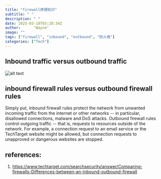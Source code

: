 ```yaml
---
title: "firewall原理知识"
subtitle: " "
description: " "
date: 2025-03-18T03:28:34Z
author:      "Wayne"
image: ""
tags: ["firewall", "inbound", "outbound", "防火墙"]
categories: ["Tech"]
---
```


## Inbound traffic versus outbound traffic

![alt text](/img/image-25.png)

## inbound firewall rules versus outbound firewall rules

Simply put, inbound firewall rules protect the network from unwanted incoming traffic from the internet or other networks -- in particular, disallowed connections, malware and DoS attacks. Outbound firewall rules control outgoing traffic -- that is, requests to resources outside of the network. For example, a connection request to an email service or the TechTarget website might be allowed, but connection requests to unapproved or dangerous websites are stopped.

## references:

1. https://www.techtarget.com/searchsecurity/answer/Comparing-firewalls-Differences-between-an-inbound-outbound-firewall
